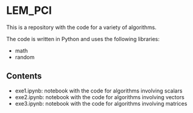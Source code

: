 # LEM_PCI

This is a repository with the code for a variety of algorithms.

The code is written in Python and uses the following libraries:
- math
- random

## Contents
 - exe1.ipynb: notebook with the code for algorithms involving scalars
 - exe2.ipynb: notebook with the code for algorithms involving vectors
 - exe3.ipynb: notebook with the code for algorithms involving matrices


